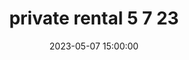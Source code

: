 ---
date: 2023-05-07 15:00:00
dates: 10 am on May 7 2023
draft: false
durationMinutes: 600
title: private rental 5 7 23
---